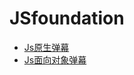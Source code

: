 # JSfoundation
- [Js原生弹幕](https://lee981265.github.io/feature/Js原生弹幕/)
- [Js面向对象弹幕](https://lee981265.github.io/feature/Js面向对象弹幕/)
